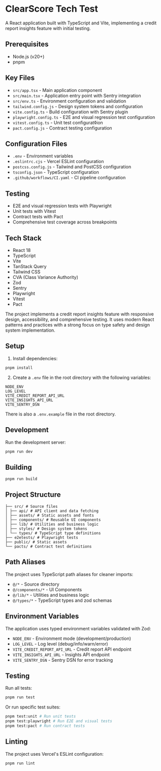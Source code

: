 # ClearScore Tech Test

A React application built with TypeScript and Vite, implementing a credit report insights feature with initial testing.

## Prerequisites

- Node.js (v20+)
- pnpm

## Key Files

- `src/app.tsx` - Main application component
- `src/main.tsx` - Application entry point with Sentry integration
- `src/env.ts` - Environment configuration and validation
- `tailwind.config.js` - Design system tokens and configuration
- `vite.config.ts` - Build configuration with Sentry plugin
- `playwright.config.ts` - E2E and visual regression test configuration
- `vitest.config.ts` - Unit test configurat◊ion
- `pact.config.js` - Contract testing configuration

## Configuration Files

- `.env` - Environment variables
- `.eslintrc.cjs` - Vercel ESLint configuration
- `postcss.config.js` - Tailwind and PostCSS configuration
- `tsconfig.json` - TypeScript configuration
- `.github/workflows/CI.yaml` - CI pipeline configuration

## Testing

- E2E and visual regression tests with Playwright
- Unit tests with Vitest
- Contract tests with Pact
- Comprehensive test coverage across breakpoints

## Tech Stack

- React 18
- TypeScript
- Vite
- TanStack Query
- Tailwind CSS
- CVA (Class Variance Authority)
- Zod
- Sentry
- Playwright
- Vitest
- Pact

The project implements a credit report insights feature with responsive design, accessibility, and comprehensive testing. It uses modern React patterns and practices with a strong focus on type safety and design system implementation.

## Setup

1. Install dependencies:

```bash
pnpm install
```

2. Create a `.env` file in the root directory with the following variables:

```
NODE_ENV
LOG_LEVEL
VITE_CREDIT_REPORT_API_URL
VITE_INSIGHTS_API_URL
VITE_SENTRY_DSN
```

There is also a `.env.example` file in the root directory.

## Development

Run the development server:

```bash
pnpm run dev
```

## Building

```bash
pnpm run build
```

## Project Structure

```
├── src/ # Source files
│ ├── api/ # API client and data fetching
│ ├── assets/ # Static assets and fonts
│ ├── components/ # Reusable UI components
│ ├── lib/ # Utilities and business logic
│ ├── styles/ # Design system tokens
│ └── types/ # TypeScript type definitions
├── e2etests/ # Playwright tests
├── public/ # Static assets
└── pacts/ # Contract test definitions
```

## Path Aliases

The project uses TypeScript path aliases for cleaner imports:

- `@/*` - Source directory
- `@/components/*` - UI Components
- `@/lib/*` - Utilities and business logic
- `@/types/*` - TypeScript types and zod schemas

## Environment Variables

The application uses typed environment variables validated with Zod:

- `NODE_ENV` - Environment mode (development/production)
- `LOG_LEVEL` - Log level (debug/info/warn/error)
- `VITE_CREDIT_REPORT_API_URL` - Credit report API endpoint
- `VITE_INSIGHTS_API_URL` - Insights API endpoint
- `VITE_SENTRY_DSN` - Sentry DSN for error tracking

## Testing

Run all tests:

```bash
pnpm run test
```

Or run specific test suites:

```bash
pnpm test:unit # Run unit tests
pnpm test:playwright # Run E2E and visual tests
pnpm test:pact # Run contract tests
```

## Linting

The project uses Vercel's ESLint configuration:

```bash
pnpm run lint
```
